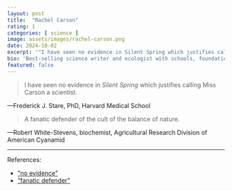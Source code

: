 ```yaml
---
layout: post
title:  "Rachel Carson"
rating: 1
categories: [ science ]
image: assets/images/rachel-carson.png
date: 2024-10-02
excerpt: '"I have seen no evidence in Silent Spring which justifies calling Miss Carson a scientist."'
bio: 'Best-selling science writer and ecologist with schools, foundations, and multiple marine biology research vessels named after her.'
featured: false
---
```


> I have seen no evidence in _Silent Spring_ which justifies calling Miss Carson a scientist.

—Frederick J. Stare, PhD, Harvard Medical School

> A fanatic defender of the cult of the balance of nature.

—Robert White-Stevens, biochemist, Agricultural Research Division of American Cyanamid

---

References:

- ["no evidence"](https://archive.org/details/rachelcarsonwitn00lear/page/432/)
- ["fanatic defender"](https://archive.org/details/rachelcarsonwitn00lear/page/432/)
